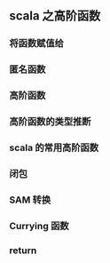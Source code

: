 ##  scala  之高阶函数 

###  将函数赋值给
###  匿名函数
### 高阶函数
### 高阶函数的类型推断
### scala  的常用高阶函数
### 闭包
### SAM 转换
### Currying  函数
### return 
